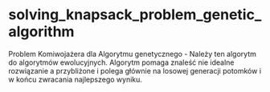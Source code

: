 # solving_knapsack_problem_genetic_algorithm
Problem Komiwojażera dla Algorytmu genetycznego - Należy ten algorytm do algorytmów ewolucyjnych. Algorytm pomaga znaleść nie idealne rozwiązanie a przybliżone i polega głównie na losowej  generacji potomków i w końcu zwracania najlepszego wyniku. 
